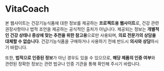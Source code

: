 # VitaCoach

본 웹사이트는 건강기능식품에 대한 정보를 제공하는 **프로젝트용 웹사이트**로, 건강 관련 권장사항이나 법적 조언을 제공하는 공식적인 출처가 아닙니다. 제공되는 정보는 **개별적인 건강 상태나 증상에 맞는 추천을 위한 참고용**으로만 사용되며, **의료 전문가의 상담을 대체할 수 없습니다**. 건강기능식품을 구매하거나 사용하기 전에 반드시 **의사와 상담**하시기 바랍니다.

또한, **법적으로 인증된 정보**가 아닌 경우도 있을 수 있으므로, **해당 제품의 인증 여부**와 관련된 정확한 정보는 관련 법규나 인증 기관을 통해 확인해 주시기 바랍니다.
